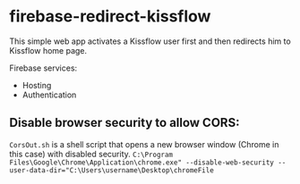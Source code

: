 # firebase-redirect-kissflow
This simple web app activates a Kissflow user first and then redirects him to Kissflow home page.

Firebase services:
- Hosting
- Authentication

## Disable browser security to allow CORS:
`CorsOut.sh` is a shell script that opens a new browser window (Chrome in this case) with disabled security.
`C:\Program Files\Google\Chrome\Application\chrome.exe" --disable-web-security --user-data-dir="C:\Users\username\Desktop\chromeFile`
